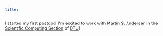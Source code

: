 ```yaml
---
title:
---
```

I started my first postdoc! I'm excited to work with [Martin S. Andersen](https://www2.compute.dtu.dk/~mskan/) in the [Scientific Computing Section](https://www.compute.dtu.dk/english/research/research-sections/sco) of [DTU](dtu.dk)!
